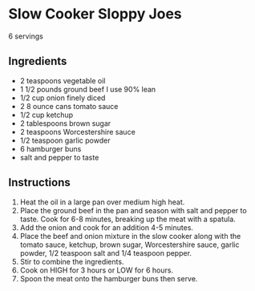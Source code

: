# Slow Cooker Sloppy Joes
6 servings

## Ingredients
* 2 teaspoons vegetable oil
* 1 1/2 pounds ground beef I use 90% lean
* 1/2 cup onion finely diced
* 2 8 ounce cans tomato sauce
* 1/2 cup ketchup
* 2 tablespoons brown sugar
* 2 teaspoons Worcestershire sauce
* 1/2 teaspoon garlic powder
* 6 hamburger buns
* salt and pepper to taste

## Instructions
1. Heat the oil in a large pan over medium high heat.
1. Place the ground beef in the pan and season with salt and pepper to taste. Cook for 6-8 minutes, breaking up the meat with a spatula.
1. Add the onion and cook for an addition 4-5 minutes.
1. Place the beef and onion mixture in the slow cooker along with the tomato sauce, ketchup, brown sugar, Worcestershire sauce, garlic powder, 1/2 teaspoon salt and 1/4 teaspoon pepper.
1. Stir to combine the ingredients.
1. Cook on HIGH for 3 hours or LOW for 6 hours.
1. Spoon the meat onto the hamburger buns then serve.

